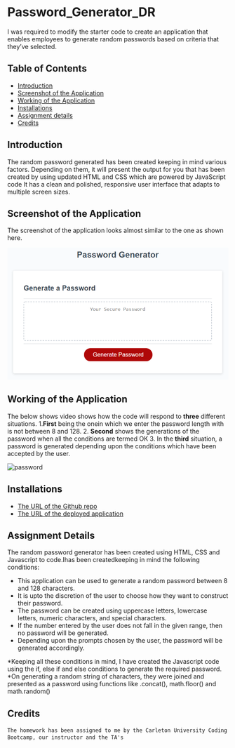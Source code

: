 # Password_Generator_DR
I was required to modify the starter code to create an application that enables employees to generate random passwords based on criteria that they’ve selected.
## Table of Contents
* [Introduction](#introduction)
* [Screenshot of the Application](#webpage)
* [Working of the Application](#web)
* [Installations](#installations)
* [Assignment details](#details)
* [Credits](#credits)

 ## Introduction 
The random password generated has been created keeping in mind various factors. Depending on them, it will present the output for you that has been created by using updated HTML and CSS which are powered by JavaScript code It has a clean and polished, responsive user interface that adapts to multiple screen sizes.
 
 
 ## Screenshot of the Application
 The screenshot of the application looks almost similar to the one as shown here.

 
 ![Image](assets/Password_screenshot.png)
 
 ## Working of the Application
 The below shows video shows how the code will respond to __three__ different situations.
 1.__First__ being the onein which we enter the password length with is not between 8 and 128.
 2.  __Second__ shows the generations of the password when all the conditions are termed OK
 3.  In the __third__ situation, a password is generated depending upon the conditions which have been accepted by the user.
 

![password](https://user-images.githubusercontent.com/77368913/110028466-47531a80-7d01-11eb-82c0-976ffdb104a2.gif)


 
 ## Installations
   * [The URL of the Github repo](https://github.com/Dipti2021/Password_Generator_DR)
   * [The URL of the deployed application](https://dipti2021.github.io/Password_Generator_DR/)
 
 ## Assignment Details
  The random password generator has been created using HTML, CSS and Javascript to code.Ihas been createdkeeping in mind the following conditions:
   * This application can be used to generate a random password between 8 and 128 characters.
   * It is upto the discretion of the user to choose how they want to construct their password. 
   * The password can be created using uppercase letters, lowercase letters, numeric characters, and special characters.
   * If the number entered by the user does not fall in the given range, then no password will be generated.
   * Depending upon the prompts chosen by the user, the password will be generated accordingly.

  *Keeping all these conditions in mind, I have created the Javascript code using the if, else if and else conditions to generate the required password.
  *On generating a random string of characters, they were joined and presented as a password using functions like  .concat(), math.floor() and math.random() 
    
 
 ## Credits
    The homework has been assigned to me by the Carleton University Coding Bootcamp, our instructor and the TA's
   
     
 
 
 

